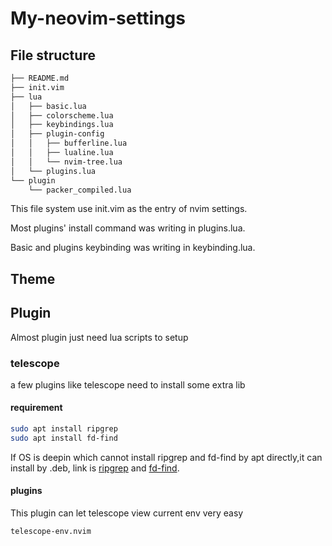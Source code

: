 # My-neovim-settings

## File structure
```bash
├── README.md
├── init.vim
├── lua
│   ├── basic.lua
│   ├── colorscheme.lua
│   ├── keybindings.lua
│   ├── plugin-config
│   │   ├── bufferline.lua
│   │   ├── lualine.lua
│   │   └── nvim-tree.lua
│   └── plugins.lua
└── plugin
    └── packer_compiled.lua
```
This file system use init.vim as the entry of nvim settings.

Most plugins' install command was writing in plugins.lua.

Basic and plugins keybinding was writing in keybinding.lua.

## Theme 

## Plugin 

Almost plugin just need lua scripts to setup

### telescope
a few plugins like telescope need to install some extra lib
#### requirement
```bash
sudo apt install ripgrep
sudo apt install fd-find
```
If OS is deepin which cannot install ripgrep and fd-find by apt directly,it can 
install by .deb, link is [ripgrep](https://github.com/BurntSushi/ripgrep) and 
[fd-find](https://github.com/sharkdp/fd).
#### plugins
This plugin can let telescope view current env very easy
```vimrc
telescope-env.nvim
```

